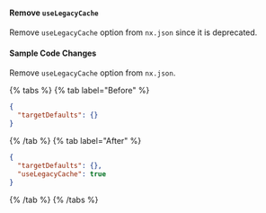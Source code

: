 #### Remove `useLegacyCache`

Remove `useLegacyCache` option from `nx.json` since it is deprecated.

#### Sample Code Changes

Remove `useLegacyCache` option from `nx.json`.

{% tabs %}
{% tab label="Before" %}

```json {% fileName="nx.json" %}
{
  "targetDefaults": {}
}
```

{% /tab %}
{% tab label="After" %}

```json {% fileName="nx.json" %}
{
  "targetDefaults": {},
  "useLegacyCache": true
}
```

{% /tab %}
{% /tabs %}

